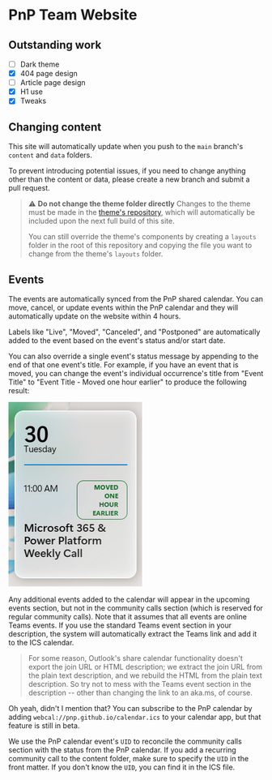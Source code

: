 # PnP Team Website

## Outstanding work

- [ ] Dark theme
- [x] 404 page design
- [ ] Article page design
- [x] H1 use
- [x] Tweaks

## Changing content

This site will automatically update when you push to the `main` branch's `content` and `data` folders.

To prevent introducing potential issues, if you need to change anything other than the content or data, please create a new branch and submit a pull request.

> :warning: **Do not change the theme folder directly**
> Changes to the theme must be made in the [theme's repository](https://github.com/pnp/pnp-hugo-theme), which will automatically be included upon the next full build of this site.
>
> You can still override the theme's components by creating a `layouts` folder in the root of this repository and copying the file you want to change from the theme's `layouts` folder.

## Events

The events are automatically synced from the PnP shared calendar. You can move, cancel, or update events within the PnP calendar and they will automatically update on the website within 4 hours.

Labels like "Live", "Moved", "Canceled", and "Postponed" are automatically added to the event based on the event's status and/or start date.

You can also override a single event's status message by appending to the end of that one event's title. For example, if you have an event that is moved, you can change the event's individual occurrence's title from "Event Title" to "Event Title - Moved one hour earlier" to produce the following result:

![Moved](docs/assets/moved.png)

Any additional events added to the calendar will appear in the upcoming events section, but not in the community calls section (which is reserved for regular community calls). Note that it assumes that all events are online Teams events. If you use the standard Teams event section in your description, the system will automatically extract the Teams link and add it to the ICS calendar.

> For some reason, Outlook's share calendar functionality doesn't export the join URL or HTML description; we extract the join URL from the plain text description, and we rebuild the HTML from the plain text description. So try not to mess with the Teams event section in the description -- other than changing the link to an aka.ms, of course.

Oh yeah, didn't I mention that? You can subscribe to the PnP calendar by adding `webcal://pnp.github.io/calendar.ics` to your calendar app, but that feature is still in beta.

We use the PnP calendar event's `UID` to reconcile the community calls section with the status from the PnP calendar. If you add a recurring community call to the content folder, make sure to specify the `UID` in the front matter. If you don't know the `UID`, you can find it in the ICS file.